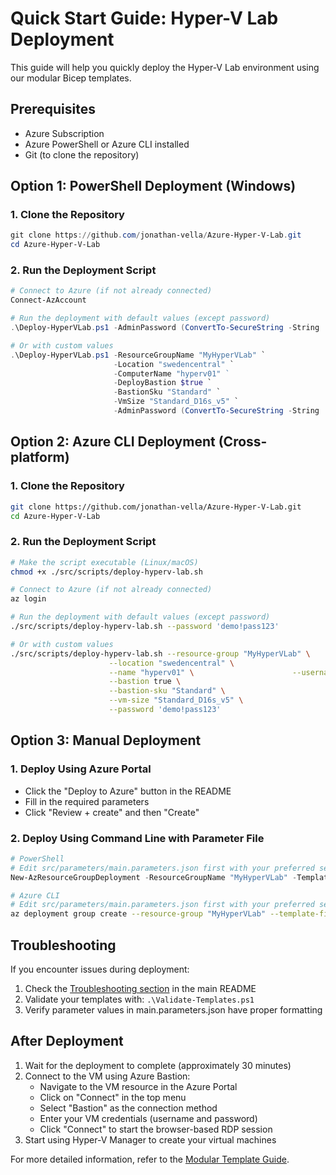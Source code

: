 # Quick Start Guide: Hyper-V Lab Deployment

This guide will help you quickly deploy the Hyper-V Lab environment using our modular Bicep templates.

## Prerequisites

- Azure Subscription
- Azure PowerShell or Azure CLI installed
- Git (to clone the repository)

## Option 1: PowerShell Deployment (Windows)

### 1. Clone the Repository
```powershell
git clone https://github.com/jonathan-vella/Azure-Hyper-V-Lab.git
cd Azure-Hyper-V-Lab
```

### 2. Run the Deployment Script
```powershell
# Connect to Azure (if not already connected)
Connect-AzAccount

# Run the deployment with default values (except password)
.\Deploy-HyperVLab.ps1 -AdminPassword (ConvertTo-SecureString -String 'demo!pass123' -AsPlainText -Force)

# Or with custom values
.\Deploy-HyperVLab.ps1 -ResourceGroupName "MyHyperVLab" `
                       -Location "swedencentral" `
                       -ComputerName "hyperv01" `                       -AdminUsername "demouser" `
                       -DeployBastion $true `
                       -BastionSku "Standard" `
                       -VmSize "Standard_D16s_v5" `
                       -AdminPassword (ConvertTo-SecureString -String 'demo!pass123' -AsPlainText -Force)
```

## Option 2: Azure CLI Deployment (Cross-platform)

### 1. Clone the Repository
```bash
git clone https://github.com/jonathan-vella/Azure-Hyper-V-Lab.git
cd Azure-Hyper-V-Lab
```

### 2. Run the Deployment Script
```bash
# Make the script executable (Linux/macOS)
chmod +x ./src/scripts/deploy-hyperv-lab.sh

# Connect to Azure (if not already connected)
az login

# Run the deployment with default values (except password)
./src/scripts/deploy-hyperv-lab.sh --password 'demo!pass123'

# Or with custom values
./src/scripts/deploy-hyperv-lab.sh --resource-group "MyHyperVLab" \
                      --location "swedencentral" \
                      --name "hyperv01" \                      --username "demouser" \
                      --bastion true \
                      --bastion-sku "Standard" \
                      --vm-size "Standard_D16s_v5" \
                      --password 'demo!pass123'
```

## Option 3: Manual Deployment

### 1. Deploy Using Azure Portal
- Click the "Deploy to Azure" button in the README
- Fill in the required parameters
- Click "Review + create" and then "Create"

### 2. Deploy Using Command Line with Parameter File
```powershell
# PowerShell
# Edit src/parameters/main.parameters.json first with your preferred settings
New-AzResourceGroupDeployment -ResourceGroupName "MyHyperVLab" -TemplateFile ".\src\bicep\main.bicep" -TemplateParameterFile ".\src\parameters\main.parameters.json"
```

```bash
# Azure CLI
# Edit src/parameters/main.parameters.json first with your preferred settings
az deployment group create --resource-group "MyHyperVLab" --template-file "./src/bicep/main.bicep" --parameters "@src/parameters/main.parameters.json"
```

## Troubleshooting

If you encounter issues during deployment:

1. Check the [Troubleshooting section](README.md#troubleshooting) in the main README
2. Validate your templates with: `.\Validate-Templates.ps1`
3. Verify parameter values in main.parameters.json have proper formatting

## After Deployment

1. Wait for the deployment to complete (approximately 30 minutes)
2. Connect to the VM using Azure Bastion:
   - Navigate to the VM resource in the Azure Portal
   - Click on "Connect" in the top menu
   - Select "Bastion" as the connection method
   - Enter your VM credentials (username and password)
   - Click "Connect" to start the browser-based RDP session
3. Start using Hyper-V Manager to create your virtual machines

For more detailed information, refer to the [Modular Template Guide](MODULAR-TEMPLATE-GUIDE.md).
